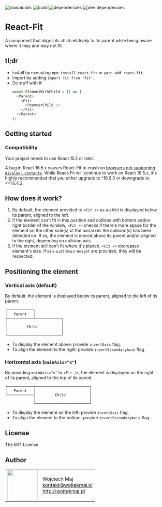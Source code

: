 ![downloads](https://img.shields.io/npm/dt/react-fit.svg) ![build](https://img.shields.io/travis/wojtekmaj/react-fit/master.svg) ![dependencies](https://img.shields.io/david/wojtekmaj/react-fit.svg
) ![dev dependencies](https://img.shields.io/david/dev/wojtekmaj/react-fit.svg
)

# React-Fit
A component that aligns its child relatively to its parent while being aware where it may and may not fit.

## tl;dr
* Install by executing `npm install react-fit` or `yarn add react-fit`.
* Import by adding `import Fit from 'fit'`.
* Do stuff with it!
    ```js
    const ElementWithChild = () => (
      <Parent>
        <Fit>
          <PopoverChild />
        </Fit>
      </Parent>
    );
    ```

## Getting started

### Compatibility

Your project needs to use React 15.5 or later.

A bug in React 16.5.x causes React-Fit to crash on [browsers not supporting `display: contents`](https://caniuse.com/#feat=css-display-contents). While React-Fit will continue to work on React 16.5.x, it's highly recommended that you either upgrade to ^16.6.0 or downgrade to <=16.4.2.

## How does it work?
1. By default, the element provided to `<Fit />` as a child is displayed below its parent, aligned to the left.
2. If the element can't fit in this position and collides with bottom and/or right border of the window, `<Fit />` checks if there's more space for the element on the other side(s) of the axis/axes the collision(s) has been detected on. If so, the element is moved above its parent and/or aligned to the right, depending on collision axis.
3. If the element still can't fit where it's placed, `<Fit />` decreases element's size. If `min-width`/`min-height` are provided, they will be respected.

## Positioning the element

### Vertical axis (default)
By default, the element is displayed below its parent, aligned to the left of its parent.

```
┌────────────┐
│   Parent   │
├────────────┴────────────┐
│                         │
│         Child           │
│                         │
└─────────────────────────┘
```

* To display the element above: provide `invertAxis` flag.
* To align the element to the right: provide `invertSecondaryAxis` flag.

### Horizontal axis (`mainAxis="x"`)
By providing `mainAxis="x"` to `<Fit />`, the element is displayed on the right of its parent, aligned to the top of its parent.

```
┌────────────┬─────────────────────────┐
│   Parent   │                         │
└────────────┤         Child           │
             │                         │
             └─────────────────────────┘
```

* To display the element on the left: provide `invertAxis` flag.
* To align the element to the bottom: provide `invertSecondaryAxis` flag.

## License

The MIT License.

## Author

<table>
  <tr>
    <td>
      <img src="https://github.com/wojtekmaj.png?s=100" width="100">
    </td>
    <td>
      Wojciech Maj<br />
      <a href="mailto:kontakt@wojtekmaj.pl">kontakt@wojtekmaj.pl</a><br />
      <a href="http://wojtekmaj.pl">http://wojtekmaj.pl</a>
    </td>
  </tr>
</table>
